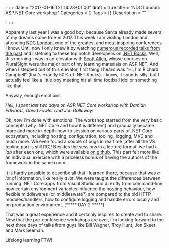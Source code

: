+++
date = "2017-01-16T21:14:23+01:00"
draft = true
title = "NDC London: ASP.NET Core workshop"
Categories = []
Tags = []
Description = ""

+++

Apparently last year I was a good boy, because Santa already made several of my dreams come true in 2017. This week I am visiting London and attending [NDC London](http://ndc-london.com/), one of the greatest and most inspiring conferences I know. Until now I only knew it by watching [numerous recorded talks from the past](https://vimeo.com/ndcconferences) and listetning to these top notch developers on [.NET Rocks](https://www.dotnetrocks.com/). Well, this morning I was in an elevator with [Scott Allen](http://odetocode.com/about/scott-allen), whose courses on PluralSight were the major part of my learning materials on ASP.NET. And when I stepped out of this elevator, first thing I heard was "Hi, I'm Richard Campbell" (that's exactly 50% of .NET Rocks). I know, it sounds silly, but I actually feel like a little boy meeting his all time football idol or something like that.

Anyway, enough emotions.

*Hell, I spent last two days on ASP.NET Core workshop with Damian Edwards, David Fowler and Jon Galloway!*

Ok, *now* I'm done with emotions. The workshop started from the very basic concepts (why .NET Core and how it is different) and gradually became more and more in-depth how-to session on various parts of .NET Core ecosystem, including hosting, configuration, tooling, logging, MVC and much more. We even found a couple of bugs in realtime (after all the VS tooling part is still RC)! Besides the sessions in a lecture format, we had a *lab* after each one, which were available [on github](https://github.com/jongalloway/aspnetcore-workshop). This part felt more like an individual exercise with a priceless bonus of having the authors of the framework in the same room.

It is hardly possible to describe all that I learned there, because that was *a lot* of information, like really *a lot*. We were taught the differences between running .NET Core apps from Visual Studio and directly from command-line, how certain environment variables influence the hosting behaviour, how flexible middlewares (or middlesware?) are compared to the old HTTP modules/handlers, how to configure logging and handle errors locally and on production environment. (***** DAY 2 *****)

That was a great experience and it certainly inspires to create and to share. Now that the pre-conference workshops are over, I'm looking forward to the next three days of talks from guys like Bill Wagner, Troy Hunt, Jon Skeet and Mark Seeman.

Lifelong learning FTW!